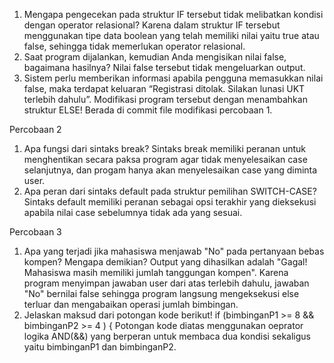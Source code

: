 1. Mengapa pengecekan pada struktur IF tersebut tidak melibatkan kondisi dengan operator relasional?
Karena dalam struktur IF tersebut menggunakan tipe data boolean yang telah memiliki nilai yaitu true atau false, sehingga tidak memerlukan operator relasional.
2. Saat program dijalankan, kemudian Anda mengisikan nilai false, bagaimana hasilnya?
Nilai false tersebut tidak mengeluarkan output.
3. Sistem perlu memberikan informasi apabila pengguna memasukkan nilai false, maka terdapat keluaran “Registrasi ditolak. Silakan lunasi UKT terlebih dahulu”. Modifikasi program tersebut dengan menambahkan struktur ELSE!
Berada di commit file modifikasi percobaan 1.

Percobaan 2
1. Apa fungsi dari sintaks break? 
Sintaks break memiliki peranan untuk menghentikan secara paksa program agar tidak menyelesaikan case selanjutnya, dan progam hanya akan menyelesaikan case yang diminta user.
2. Apa peran dari sintaks default pada struktur pemilihan SWITCH-CASE? 
Sintaks default memiliki peranan sebagai opsi terakhir yang dieksekusi apabila nilai case sebelumnya tidak ada yang sesuai.

Percobaan 3
1. Apa yang terjadi jika mahasiswa menjawab "No" pada pertanyaan bebas kompen? Mengapa demikian? 
Output yang dihasilkan adalah "Gagal! Mahasiswa masih memiliki jumlah tanggungan kompen". Karena program menyimpan jawaban user dari atas terlebih dahulu, jawaban "No" bernilai false sehingga program langsung mengeksekusi else terluar dan mengabaikan operasi jumlah bimbingan.
2. Jelaskan maksud dari potongan kode berikut! if (bimbinganP1 >= 8 && bimbinganP2 >= 4 ) {
Potongan kode diatas menggunakan oeprator logika AND(&&) yang berperan untuk membaca dua kondisi sekaligus yaitu bimbinganP1 dan bimbinganP2.